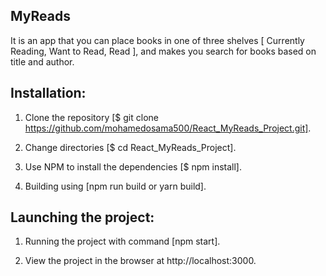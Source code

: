 MyReads
-------------------------------------------------------------------------------------------------------------------------------------------------------------------------

It is an app that you can  place books in one of three shelves [ Currently Reading, Want to Read, Read ], and makes you search for books based on title and author.


Installation:
-------------------------------------------------------------------------------------------------------------------------------------------------------------------------
1) Clone the repository [$ git clone https://github.com/mohamedosama500/React_MyReads_Project.git].

2) Change directories [$ cd React_MyReads_Project].

3) Use NPM to install the dependencies [$ npm install].

4) Building using [npm run build or yarn build].
 

Launching the project:
--------------------------------------------------------------------------------------------------------------------------------------------------------------------------
1) Running the project with command [npm start].

2) View the project in the browser at http://localhost:3000.





